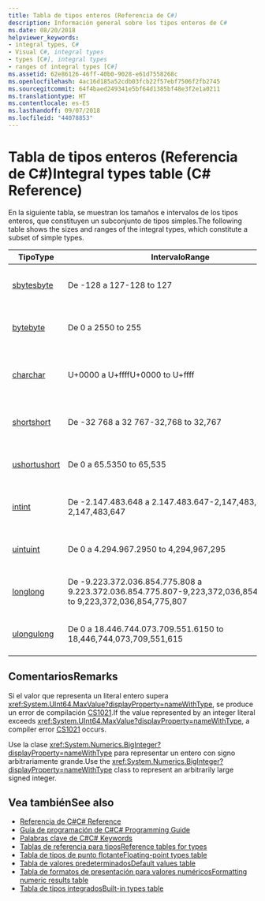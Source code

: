 ```yaml
---
title: Tabla de tipos enteros (Referencia de C#)
description: Información general sobre los tipos enteros de C#
ms.date: 08/20/2018
helpviewer_keywords:
- integral types, C#
- Visual C#, integral types
- types [C#], integral types
- ranges of integral types [C#]
ms.assetid: 62e86126-46ff-40b0-9028-e61d7558268c
ms.openlocfilehash: 4ac16d185a52cdb03fcb22f57ebf7506f2fb2745
ms.sourcegitcommit: 64f4baed249341e5bf64d1385bf48e3f2e1a0211
ms.translationtype: HT
ms.contentlocale: es-ES
ms.lasthandoff: 09/07/2018
ms.locfileid: "44078853"
---
```

# <a name="integral-types-table-c-reference"></a><span data-ttu-id="62440-103">Tabla de tipos enteros (Referencia de C#)</span><span class="sxs-lookup"><span data-stu-id="62440-103">Integral types table (C# Reference)</span></span>

<span data-ttu-id="62440-104">En la siguiente tabla, se muestran los tamaños e intervalos de los tipos enteros, que constituyen un subconjunto de tipos simples.</span><span class="sxs-lookup"><span data-stu-id="62440-104">The following table shows the sizes and ranges of the integral types, which constitute a subset of simple types.</span></span>  
  
|<span data-ttu-id="62440-105">Tipo</span><span class="sxs-lookup"><span data-stu-id="62440-105">Type</span></span>|<span data-ttu-id="62440-106">Intervalo</span><span class="sxs-lookup"><span data-stu-id="62440-106">Range</span></span>|<span data-ttu-id="62440-107">Tamaño</span><span class="sxs-lookup"><span data-stu-id="62440-107">Size</span></span>|  
|----------|-----------|----------|  
|[<span data-ttu-id="62440-108">sbyte</span><span class="sxs-lookup"><span data-stu-id="62440-108">sbyte</span></span>](sbyte.md)|<span data-ttu-id="62440-109">De -128 a 127</span><span class="sxs-lookup"><span data-stu-id="62440-109">-128 to 127</span></span>|<span data-ttu-id="62440-110">Entero de 8 bits con signo</span><span class="sxs-lookup"><span data-stu-id="62440-110">Signed 8-bit integer</span></span>|  
|[<span data-ttu-id="62440-111">byte</span><span class="sxs-lookup"><span data-stu-id="62440-111">byte</span></span>](byte.md)|<span data-ttu-id="62440-112">De 0 a 255</span><span class="sxs-lookup"><span data-stu-id="62440-112">0 to 255</span></span>|<span data-ttu-id="62440-113">Entero de 8 bits sin signo</span><span class="sxs-lookup"><span data-stu-id="62440-113">Unsigned 8-bit integer</span></span>|  
|[<span data-ttu-id="62440-114">char</span><span class="sxs-lookup"><span data-stu-id="62440-114">char</span></span>](char.md)|<span data-ttu-id="62440-115">U+0000 a U+ffff</span><span class="sxs-lookup"><span data-stu-id="62440-115">U+0000 to U+ffff</span></span>|<span data-ttu-id="62440-116">Carácter Unicode de 16 bits</span><span class="sxs-lookup"><span data-stu-id="62440-116">Unicode 16-bit character</span></span>|  
|[<span data-ttu-id="62440-117">short</span><span class="sxs-lookup"><span data-stu-id="62440-117">short</span></span>](short.md)|<span data-ttu-id="62440-118">De -32 768 a 32 767</span><span class="sxs-lookup"><span data-stu-id="62440-118">-32,768 to 32,767</span></span>|<span data-ttu-id="62440-119">Entero de 16 bits con signo</span><span class="sxs-lookup"><span data-stu-id="62440-119">Signed 16-bit integer</span></span>|  
|[<span data-ttu-id="62440-120">ushort</span><span class="sxs-lookup"><span data-stu-id="62440-120">ushort</span></span>](ushort.md)|<span data-ttu-id="62440-121">De 0 a 65.535</span><span class="sxs-lookup"><span data-stu-id="62440-121">0 to 65,535</span></span>|<span data-ttu-id="62440-122">Entero de 16 bits sin signo</span><span class="sxs-lookup"><span data-stu-id="62440-122">Unsigned 16-bit integer</span></span>|  
|[<span data-ttu-id="62440-123">int</span><span class="sxs-lookup"><span data-stu-id="62440-123">int</span></span>](int.md)|<span data-ttu-id="62440-124">De -2.147.483.648 a 2.147.483.647</span><span class="sxs-lookup"><span data-stu-id="62440-124">-2,147,483,648 to 2,147,483,647</span></span>|<span data-ttu-id="62440-125">Entero de 32 bits con signo</span><span class="sxs-lookup"><span data-stu-id="62440-125">Signed 32-bit integer</span></span>|  
|[<span data-ttu-id="62440-126">uint</span><span class="sxs-lookup"><span data-stu-id="62440-126">uint</span></span>](uint.md)|<span data-ttu-id="62440-127">De 0 a 4.294.967.295</span><span class="sxs-lookup"><span data-stu-id="62440-127">0 to 4,294,967,295</span></span>|<span data-ttu-id="62440-128">Entero de 32 bits sin signo</span><span class="sxs-lookup"><span data-stu-id="62440-128">Unsigned 32-bit integer</span></span>|  
|[<span data-ttu-id="62440-129">long</span><span class="sxs-lookup"><span data-stu-id="62440-129">long</span></span>](long.md)|<span data-ttu-id="62440-130">De -9.223.372.036.854.775.808 a 9.223.372.036.854.775.807</span><span class="sxs-lookup"><span data-stu-id="62440-130">-9,223,372,036,854,775,808 to 9,223,372,036,854,775,807</span></span>|<span data-ttu-id="62440-131">Entero de 64 bits con signo</span><span class="sxs-lookup"><span data-stu-id="62440-131">Signed 64-bit integer</span></span>|  
|[<span data-ttu-id="62440-132">ulong</span><span class="sxs-lookup"><span data-stu-id="62440-132">ulong</span></span>](ulong.md)|<span data-ttu-id="62440-133">De 0 a 18.446.744.073.709.551.615</span><span class="sxs-lookup"><span data-stu-id="62440-133">0 to 18,446,744,073,709,551,615</span></span>|<span data-ttu-id="62440-134">Entero de 64 bits sin signo</span><span class="sxs-lookup"><span data-stu-id="62440-134">Unsigned 64-bit integer</span></span>|  

## <a name="remarks"></a><span data-ttu-id="62440-135">Comentarios</span><span class="sxs-lookup"><span data-stu-id="62440-135">Remarks</span></span>
  
<span data-ttu-id="62440-136">Si el valor que representa un literal entero supera <xref:System.UInt64.MaxValue?displayProperty=nameWithType>, se produce un error de compilación [CS1021](../../misc/cs1021.md).</span><span class="sxs-lookup"><span data-stu-id="62440-136">If the value represented by an integer literal exceeds <xref:System.UInt64.MaxValue?displayProperty=nameWithType>, a compiler error [CS1021](../../misc/cs1021.md) occurs.</span></span>

<span data-ttu-id="62440-137">Use la clase <xref:System.Numerics.BigInteger?displayProperty=nameWithType> para representar un entero con signo arbitrariamente grande.</span><span class="sxs-lookup"><span data-stu-id="62440-137">Use the <xref:System.Numerics.BigInteger?displayProperty=nameWithType> class to represent an arbitrarily large signed integer.</span></span>
  
## <a name="see-also"></a><span data-ttu-id="62440-138">Vea también</span><span class="sxs-lookup"><span data-stu-id="62440-138">See also</span></span>

- [<span data-ttu-id="62440-139">Referencia de C#</span><span class="sxs-lookup"><span data-stu-id="62440-139">C# Reference</span></span>](../index.md)
- [<span data-ttu-id="62440-140">Guía de programación de C#</span><span class="sxs-lookup"><span data-stu-id="62440-140">C# Programming Guide</span></span>](../../programming-guide/index.md)
- [<span data-ttu-id="62440-141">Palabras clave de C#</span><span class="sxs-lookup"><span data-stu-id="62440-141">C# Keywords</span></span>](index.md)
- [<span data-ttu-id="62440-142">Tablas de referencia para tipos</span><span class="sxs-lookup"><span data-stu-id="62440-142">Reference tables for types</span></span>](reference-tables-for-types.md)
- [<span data-ttu-id="62440-143">Tabla de tipos de punto flotante</span><span class="sxs-lookup"><span data-stu-id="62440-143">Floating-point types table</span></span>](floating-point-types-table.md)
- [<span data-ttu-id="62440-144">Tabla de valores predeterminados</span><span class="sxs-lookup"><span data-stu-id="62440-144">Default values table</span></span>](default-values-table.md)
- [<span data-ttu-id="62440-145">Tabla de formatos de presentación para valores numéricos</span><span class="sxs-lookup"><span data-stu-id="62440-145">Formatting numeric results table</span></span>](formatting-numeric-results-table.md)
- [<span data-ttu-id="62440-146">Tabla de tipos integrados</span><span class="sxs-lookup"><span data-stu-id="62440-146">Built-in types table</span></span>](built-in-types-table.md)
